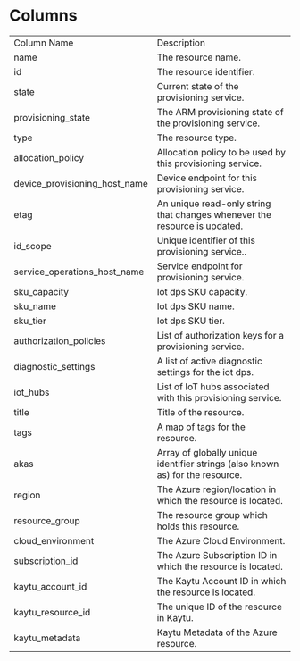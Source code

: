 # Columns  

<table>
	<tr><td>Column Name</td><td>Description</td></tr>
	<tr><td>name</td><td>The resource name.</td></tr>
	<tr><td>id</td><td>The resource identifier.</td></tr>
	<tr><td>state</td><td>Current state of the provisioning service.</td></tr>
	<tr><td>provisioning_state</td><td>The ARM provisioning state of the provisioning service.</td></tr>
	<tr><td>type</td><td>The resource type.</td></tr>
	<tr><td>allocation_policy</td><td>Allocation policy to be used by this provisioning service.</td></tr>
	<tr><td>device_provisioning_host_name</td><td>Device endpoint for this provisioning service.</td></tr>
	<tr><td>etag</td><td>An unique read-only string that changes whenever the resource is updated.</td></tr>
	<tr><td>id_scope</td><td>Unique identifier of this provisioning service..</td></tr>
	<tr><td>service_operations_host_name</td><td>Service endpoint for provisioning service.</td></tr>
	<tr><td>sku_capacity</td><td>Iot dps SKU capacity.</td></tr>
	<tr><td>sku_name</td><td>Iot dps SKU name.</td></tr>
	<tr><td>sku_tier</td><td>Iot dps SKU tier.</td></tr>
	<tr><td>authorization_policies</td><td>List of authorization keys for a provisioning service.</td></tr>
	<tr><td>diagnostic_settings</td><td>A list of active diagnostic settings for the iot dps.</td></tr>
	<tr><td>iot_hubs</td><td>List of IoT hubs associated with this provisioning service.</td></tr>
	<tr><td>title</td><td>Title of the resource.</td></tr>
	<tr><td>tags</td><td>A map of tags for the resource.</td></tr>
	<tr><td>akas</td><td>Array of globally unique identifier strings (also known as) for the resource.</td></tr>
	<tr><td>region</td><td>The Azure region/location in which the resource is located.</td></tr>
	<tr><td>resource_group</td><td>The resource group which holds this resource.</td></tr>
	<tr><td>cloud_environment</td><td>The Azure Cloud Environment.</td></tr>
	<tr><td>subscription_id</td><td>The Azure Subscription ID in which the resource is located.</td></tr>
	<tr><td>kaytu_account_id</td><td>The Kaytu Account ID in which the resource is located.</td></tr>
	<tr><td>kaytu_resource_id</td><td>The unique ID of the resource in Kaytu.</td></tr>
	<tr><td>kaytu_metadata</td><td>Kaytu Metadata of the Azure resource.</td></tr>
</table>